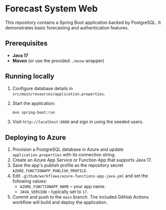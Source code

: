 # Forecast System Web

This repository contains a Spring Boot application backed by PostgreSQL.
It demonstrates basic forecasting and authentication features.

## Prerequisites

- **Java 17**
- **Maven** (or use the provided `./mvnw` wrapper)

## Running locally

1. Configure database details in `src/main/resources/application.properties`.
2. Start the application:

   ```bash
   mvn spring-boot:run
   ```

3. Visit `http://localhost:8080` and sign in using the seeded users.

## Deploying to Azure

1. Provision a PostgreSQL database in Azure and update `application.properties` with its connection string.
2. Create an Azure App Service or Function App that supports Java 17.
3. Save the app's publish profile as the repository secret `AZURE_FUNCTIONAPP_PUBLISH_PROFILE`.
4. Edit `.github/workflows/azure-functions-app-java.yml` and set the following values:
   - `AZURE_FUNCTIONAPP_NAME` – your app name.
   - `JAVA_VERSION` – typically set to `17`.
5. Commit and push to the `main` branch. The included GitHub Actions workflow will build and deploy the application.
